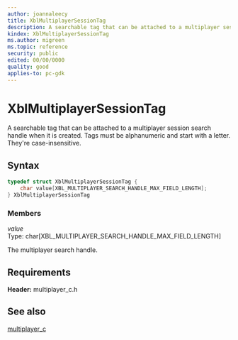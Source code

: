 ```yaml
---
author: joannaleecy
title: XblMultiplayerSessionTag
description: A searchable tag that can be attached to a multiplayer session search handle when it is created. Tags must be alphanumeric and start with a letter. They're case-insensitive.
kindex: XblMultiplayerSessionTag
ms.author: migreen
ms.topic: reference
security: public
edited: 00/00/0000
quality: good
applies-to: pc-gdk
---
```


# XblMultiplayerSessionTag  

A searchable tag that can be attached to a multiplayer session search handle when it is created. Tags must be alphanumeric and start with a letter. They're case-insensitive.  

## Syntax  
  
```cpp
typedef struct XblMultiplayerSessionTag {  
    char value[XBL_MULTIPLAYER_SEARCH_HANDLE_MAX_FIELD_LENGTH];  
} XblMultiplayerSessionTag  
```
  
### Members  
  
*value*  
Type: char[XBL_MULTIPLAYER_SEARCH_HANDLE_MAX_FIELD_LENGTH]  
  
The multiplayer search handle.
  
## Requirements  
  
**Header:** multiplayer_c.h
  
## See also  
[multiplayer_c](../multiplayer_c_members.md)  
  
  